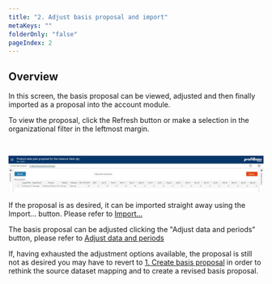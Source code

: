 ```yaml
---
title: "2. Adjust basis proposal and import"
metaKeys: ""
folderOnly: "false"
pageIndex: 2
---
```



## Overview

In this screen, the basis proposal can be viewed, adjusted and then finally imported as a proposal into the account module.

To view the proposal, click the Refresh button or make a selection in the organizational filter in the leftmost margin.

<br/>

![](img/driver-based-plan-proposal-adjust-basis.JPG)

If the proposal is as desired, it can be imported straight away using the Import... button. Please refer to [Import...](import.md)

The basis proposal can be adjusted clicking the "Adjust data and periods" button, please refer to [Adjust data and periods](adjust-data-and-periods.md)

If, having exhausted the adjustment options available, the proposal is still not as desired you may have to revert to [1. Create basis proposal](create-basis-proposal.md) in order to rethink the source dataset mapping and to create a revised basis proposal.